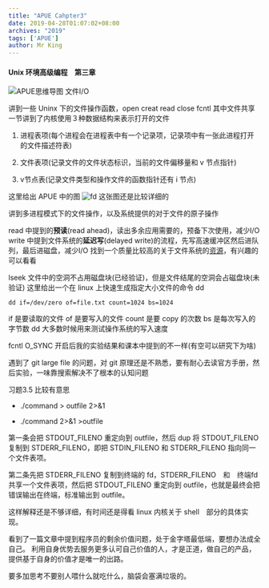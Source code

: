 ```yaml
---
title: "APUE Cahpter3"
date: 2019-04-28T01:07:02+08:00
archives: "2019"
tags: ['APUE']
author: Mr King
---
```



#### Unix 环境高级编程　第三章

![APUE思维导图](http://hurryking.github.io/img/APUE_Chapter3.svg)
文件I/O

讲到一些 Uninx 下的文件操作函数，open creat read close fcntl
其中文件共享一节讲到了内核使用３种数据结构来表示打开的文件
1. 进程表项(每个进程会在进程表中有一个记录项，记录项中有一张此进程打开的文件描述符表)

2. 文件表项(记录文件的文件状态标识，当前的文件偏移量和 v 节点指针)

3. v节点表(记录文件类型和操作文件的函数指针还有 i 节点)

这里给出 APUE 中的图
![fd](http://hurryking.github.io/img/fd.png)
这张图还是比较详细的

讲到多进程模式下的文件操作，以及系统提供的对于文件的原子操作

read 中提到的**预读**(read ahead)，读出多余应用需要的，预备下次使用，减少I/O
write 中提到文件系统的**延迟写**(delayed write)的流程，先写高速缓冲区然后进队列，最后进磁盘，减少I/O
找到一个质量比较高的关于文件系统的[资源](http://www.cs.cornell.edu/courses/cs415/1999fa/slides-fs/siframes.htm)，有兴趣的可以看看

lseek 文件中的空洞不占用磁盘块(已经验证)，但是文件结尾的空洞会占磁盘块(未验证)
这里给出一个在 linux 上快速生成指定大小文件的命令 dd

```
dd if=/dev/zero of=file.txt count=1024 bs=1024
```

if 是要读取的文件
of 是要写入的文件
count 是要 copy 的次数
bs 是每次写入的字节数
dd 大多数时候用来测试操作系统的写入速度

fcntl O_SYNC 开启后我的实验结果和课本中提到的不一样(有空可以研究下为啥)

遇到了 git large file 的问题，对 git 原理还是不熟悉，要有耐心去读官方手册，然后实验，一味靠搜索解决不了根本的认知问题

习题3.5 比较有意思

* ./command > outfile 2>&1

* ./command 2>&1 >outfile

第一条会把 STDOUT_FILENO 重定向到 outfile，然后 dup 将 STDOUT_FILENO 复制到 STDERR_FILENO，即把 STDIN_FILENO 和 STDERR_FILENO 指向同一个文件表项。

第二条先把 STDERR_FILENO 复制到终端的 fd，STDERR_FILENO　和　终端fd 共享一个文件表项，然后把 STDOUT_FILENO 重定向到 outfile，也就是最终会把错误输出在终端，标准输出到 outfile。

这样解释还是不够详细，有时间还是得看 linux 内核关于 shell　部分的具体实现。

看到了一篇文章中提到程序员的剩余价值问题，处于金字塔最低端，要想办法成全自己。
利用自身优势去服务更多认可自己价值的人，才是正道，做自己的产品，提供基于自身的价值才是唯一的出路。

>
要多加思考不要别人喂什么就吃什么，脑袋会塞满垃圾的。